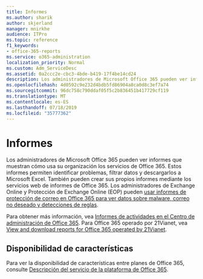```yaml
---
title: Informes
ms.author: sharik
author: skjerland
manager: mnirkhe
audience: ITPro
ms.topic: reference
f1_keywords:
- office-365-reports
ms.service: o365-administration
localization_priority: Normal
ms.custom: Adm_ServiceDesc
ms.assetid: 0a2ccc2e-cbc3-4bde-b419-17f4be14cd24
description: Los administradores de Microsoft Office 365 pueden ver informes que muestran cómo usa su organización los servicios de Office 365. Estos informes permiten identificar problemas, filtrar datos y descargarlos a Microsoft Excel. También pueden crear sus propios informes mediante los servicios web de informes de Office 365. Los administradores de Exchange Online y Protección de Exchange Online (EOP) pueden usar informes de protección de correo en Office 365 para ver datos sobre malware, correo no deseado y detecciones de reglas.
ms.openlocfilehash: 4d0592c9e232d4bdb5fd86904a8ca0d8c3ef7a74
ms.sourcegitcommit: 96dc758c790ddaf05f5c2b836451b417729cf119
ms.translationtype: MT
ms.contentlocale: es-ES
ms.lasthandoff: 07/18/2019
ms.locfileid: "35777362"
---
```

# <a name="reports"></a>Informes

Los administradores de Microsoft Office 365 pueden ver informes que muestran cómo usa su organización los servicios de Office 365. Estos informes permiten identificar problemas, filtrar datos y descargarlos a Microsoft Excel. También pueden crear sus propios informes mediante los servicios web de informes de Office 365. Los administradores de Exchange Online y Protección de Exchange Online (EOP) pueden [usar informes de protección de correo en Office 365 para ver datos sobre malware, correo no deseado y detecciones de reglas](https://go.microsoft.com/fwlink/p/?LinkId=401102).
  
Para obtener más información, vea [Informes de actividades en el Centro de administración de Office 365](https://go.microsoft.com/fwlink/p/?LinkID=270182). Para Office 365 operado por 21Vianet, vea [View and download reports for Office 365 operated by 21Vianet](http://go.microsoft.com/fwlink/?LinkID=733348&amp;clcid=0x409).
  
## <a name="feature-availability"></a>Disponibilidad de características

Para ver la disponibilidad de características entre planes de Office 365, consulte [Descripción del servicio de la plataforma de Office 365](https://technet.microsoft.com/en-us/library/office-365-platform-service-description.aspx).
  

